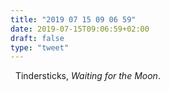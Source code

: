 ```yaml
---
title: "2019 07 15 09 06 59"
date: 2019-07-15T09:06:59+02:00
draft: false
type: "tweet"
---
```

<a href="" class="iconfont icon-music" title="rss"></a> &nbsp; Tindersticks, *Waiting for the Moon*.
